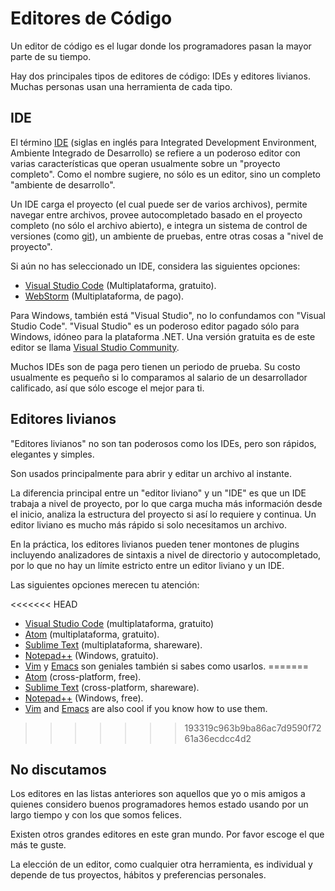 # Editores de Código

Un editor de código es el lugar donde los programadores pasan la mayor parte de su tiempo.

Hay dos principales tipos de editores de código: IDEs y editores livianos. Muchas personas usan una herramienta de cada tipo.

## IDE

El término [IDE](https://es.wikipedia.org/wiki/Entorno_de_desarrollo_integrado) (siglas en inglés para Integrated Development Environment, Ambiente Integrado de Desarrollo) se refiere a un poderoso editor con varias características que operan usualmente sobre un "proyecto completo". Como el nombre sugiere, no sólo es un editor, sino un completo "ambiente de desarrollo".

Un IDE carga el proyecto (el cual puede ser de varios archivos), permite navegar entre archivos, provee autocompletado basado en el proyecto completo (no sólo el archivo abierto), e integra un sistema de control de versiones (como [git](https://git-scm.com/)), un ambiente de pruebas, entre otras cosas a "nivel de proyecto".

Si aún no has seleccionado un IDE, considera las siguientes opciones:

- [Visual Studio Code](https://code.visualstudio.com/) (Multiplataforma, gratuito).
- [WebStorm](https://www.jetbrains.com/webstorm/) (Multiplataforma, de pago).

Para Windows, también está "Visual Studio", no lo confundamos con "Visual Studio Code". "Visual Studio" es un poderoso editor pagado sólo para Windows, idóneo para la plataforma .NET. Una versión gratuita es de este editor se llama [Visual Studio Community](https://www.visualstudio.com/vs/community/).

Muchos IDEs son de paga pero tienen un periodo de prueba. Su costo usualmente es pequeño si lo comparamos al salario de un desarrollador calificado, así que sólo escoge el mejor para ti.

## Editores livianos

"Editores livianos" no son tan poderosos como los IDEs, pero son rápidos, elegantes y simples.

Son usados principalmente para abrir y editar un archivo al instante.

La diferencia principal entre un "editor liviano" y un "IDE" es que un IDE trabaja a nivel de proyecto, por lo que carga mucha más información desde el inicio, analiza la estructura del proyecto si así lo requiere y continua. Un editor liviano es mucho más rápido si solo necesitamos un archivo.

En la práctica, los editores livianos pueden tener montones de plugins incluyendo analizadores de sintaxis a nivel de directorio y autocompletado, por lo que no hay un límite estricto entre un editor liviano y un IDE.

Las siguientes opciones merecen tu atención:

<<<<<<< HEAD
- [Visual Studio Code](https://code.visualstudio.com/) (multiplataforma, gratuito) 
- [Atom](https://atom.io/) (multiplataforma, gratuito).
- [Sublime Text](http://www.sublimetext.com) (multiplataforma, shareware).
- [Notepad++](https://notepad-plus-plus.org/) (Windows, gratuito).
- [Vim](http://www.vim.org/) y [Emacs](https://www.gnu.org/software/emacs/) son geniales también si sabes como usarlos.
=======
- [Atom](https://atom.io/) (cross-platform, free).
- [Sublime Text](http://www.sublimetext.com) (cross-platform, shareware).
- [Notepad++](https://notepad-plus-plus.org/) (Windows, free).
- [Vim](http://www.vim.org/) and [Emacs](https://www.gnu.org/software/emacs/) are also cool if you know how to use them.
>>>>>>> 193319c963b9ba86ac7d9590f7261a36ecdcc4d2

## No discutamos

Los editores en las listas anteriores son aquellos que yo o mis amigos a quienes considero buenos programadores hemos estado usando por un largo tiempo y con los que somos felices.

Existen otros grandes editores en este gran mundo. Por favor escoge el que más te guste.

La elección de un editor, como cualquier otra herramienta, es individual y depende de tus proyectos, hábitos y preferencias personales.
